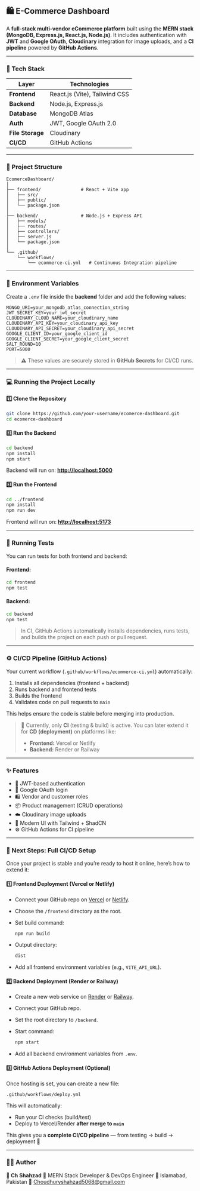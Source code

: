 

## 🛍️ E-Commerce Dashboard

A **full-stack multi-vendor eCommerce platform** built using the **MERN stack (MongoDB, Express.js, React.js, Node.js)**.
It includes authentication with **JWT** and **Google OAuth**, **Cloudinary** integration for image uploads, and a **CI pipeline** powered by **GitHub Actions**.

---

### 🧠 Tech Stack

| Layer            | Technologies                             |
| ---------------- | ---------------------------------------- |
| **Frontend**     | React.js (Vite), Tailwind CSS            |
| **Backend**      | Node.js, Express.js                      |
| **Database**     | MongoDB Atlas                            |
| **Auth**         | JWT, Google OAuth 2.0                    |
| **File Storage** | Cloudinary                               |
| **CI/CD**        | GitHub Actions                           |

---

### 📁 Project Structure

```
EcomerceDashboard/
│
├── frontend/               # React + Vite app
│   ├── src/
│   ├── public/
│   └── package.json
│
├── backend/                # Node.js + Express API
│   ├── models/
│   ├── routes/
│   ├── controllers/
│   ├── server.js
│   └── package.json
│
└── .github/
    └── workflows/
        └── ecommerce-ci.yml   # Continuous Integration pipeline
```

---

### 🔐 Environment Variables

Create a `.env` file inside the **backend** folder and add the following values:

```env
MONGO_URI=your_mongodb_atlas_connection_string
JWT_SECRET_KEY=your_jwt_secret
CLOUDINARY_CLOUD_NAME=your_cloudinary_name
CLOUDINARY_API_KEY=your_cloudinary_api_key
CLOUDINARY_API_SECRET=your_cloudinary_api_secret
GOOGLE_CLIENT_ID=your_google_client_id
GOOGLE_CLIENT_SECRET=your_google_client_secret
SALT_ROUND=10
PORT=5000
```

> ⚠️ These values are securely stored in **GitHub Secrets** for CI/CD runs.

---

### 💻 Running the Project Locally

#### 1️⃣ Clone the Repository

```bash
git clone https://github.com/your-username/ecomerce-dashboard.git
cd ecomerce-dashboard
```

#### 2️⃣ Run the Backend

```bash
cd backend
npm install
npm start
```

Backend will run on: **[http://localhost:5000](http://localhost:5000)**

#### 3️⃣ Run the Frontend

```bash
cd ../frontend
npm install
npm run dev
```

Frontend will run on: **[http://localhost:5173](http://localhost:5173)**

---

### 🧪 Running Tests

You can run tests for both frontend and backend:

#### Frontend:

```bash
cd frontend
npm test
```

#### Backend:

```bash
cd backend
npm test
```

> In CI, GitHub Actions automatically installs dependencies, runs tests, and builds the project on each push or pull request.

---

### ⚙️ CI/CD Pipeline (GitHub Actions)

Your current workflow (`.github/workflows/ecommerce-ci.yml`) automatically:

1. Installs all dependencies (frontend + backend)
2. Runs backend and frontend tests
3. Builds the frontend
4. Validates code on pull requests to `main`

This helps ensure the code is stable before merging into production.

> 🧩 Currently, only **CI** (testing & build) is active.
> You can later extend it for **CD (deployment)** on platforms like:
>
> * **Frontend:** Vercel or Netlify
> * **Backend:** Render or Railway

---

### ✨ Features

* 🔐 JWT-based authentication
* 🔑 Google OAuth login
* 🛍️ Vendor and customer roles
* 📦 Product management (CRUD operations)
* ☁️ Cloudinary image uploads
* 🎨 Modern UI with Tailwind + ShadCN
* ⚙️ GitHub Actions for CI pipeline

---

### 🚀 Next Steps: Full CI/CD Setup

Once your project is stable and you’re ready to host it online, here’s how to extend it:

#### **1️⃣ Frontend Deployment (Vercel or Netlify)**

* Connect your GitHub repo on [Vercel](https://vercel.com/) or [Netlify](https://www.netlify.com/).
* Choose the `/frontend` directory as the root.
* Set build command:

  ```bash
  npm run build
  ```
* Output directory:

  ```bash
  dist
  ```
* Add all frontend environment variables (e.g., `VITE_API_URL`).

#### **2️⃣ Backend Deployment (Render or Railway)**

* Create a new web service on [Render](https://render.com/) or [Railway](https://railway.app/).
* Connect your GitHub repo.
* Set the root directory to `/backend`.
* Start command:

  ```bash
  npm start
  ```
* Add all backend environment variables from `.env`.

#### **3️⃣ GitHub Actions Deployment (Optional)**

Once hosting is set, you can create a new file:

```
.github/workflows/deploy.yml
```

This will automatically:

* Run your CI checks (build/test)
* Deploy to Vercel/Render **after merge to `main`**

This gives you a **complete CI/CD pipeline** — from testing → build → deployment 🚀

---

### 🧑‍💻 Author

**👤 Ch Shahzad**
💼 MERN Stack Developer & DevOps Engineer
📍 Islamabad, Pakistan
📧 Choudhuryshahzad5068@gmail.com

